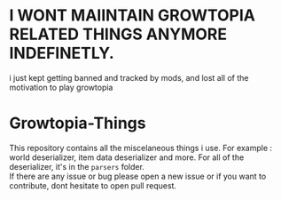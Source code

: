 # I WONT MAIINTAIN GROWTOPIA RELATED THINGS ANYMORE INDEFINETLY.
i just kept getting banned and tracked by mods, and lost all of the motivation to play growtopia

# Growtopia-Things
This repository contains all the miscelaneous things i use. For example : world deserializer, item data deserializer and more. For all of the deserializer, it's in the ```parsers``` folder. <br>
If there are any issue or bug please open a new issue or if you want to contribute, dont hesitate to open pull request.<br><br>
